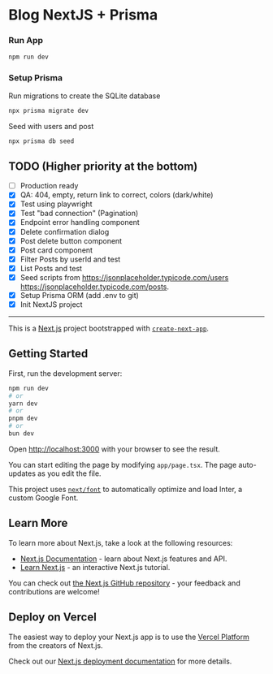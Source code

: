 # Blog NextJS + Prisma

### Run App

```bash
npm run dev
```

### Setup Prisma

Run migrations to create the SQLite database

```bash
npx prisma migrate dev
```

Seed with users and post

```bash
npx prisma db seed
```

## TODO (Higher priority at the bottom)

- [ ] Production ready
- [x] QA: 404, empty, return link to correct, colors (dark/white)
- [x] Test using playwright
- [x] Test "bad connection" (Pagination)
- [x] Endpoint error handling component
- [x] Delete confirmation dialog
- [x] Post delete button component
- [x] Post card component
- [x] Filter Posts by userId and test
- [x] List Posts and test
- [x] Seed scripts from https://jsonplaceholder.typicode.com/users https://jsonplaceholder.typicode.com/posts.
- [x] Setup Prisma ORM (add .env to git)
- [x] Init NextJS project

---

This is a [Next.js](https://nextjs.org/) project bootstrapped with [`create-next-app`](https://github.com/vercel/next.js/tree/canary/packages/create-next-app).

## Getting Started

First, run the development server:

```bash
npm run dev
# or
yarn dev
# or
pnpm dev
# or
bun dev
```

Open [http://localhost:3000](http://localhost:3000) with your browser to see the result.

You can start editing the page by modifying `app/page.tsx`. The page auto-updates as you edit the file.

This project uses [`next/font`](https://nextjs.org/docs/basic-features/font-optimization) to automatically optimize and load Inter, a custom Google Font.

## Learn More

To learn more about Next.js, take a look at the following resources:

- [Next.js Documentation](https://nextjs.org/docs) - learn about Next.js features and API.
- [Learn Next.js](https://nextjs.org/learn) - an interactive Next.js tutorial.

You can check out [the Next.js GitHub repository](https://github.com/vercel/next.js/) - your feedback and contributions are welcome!

## Deploy on Vercel

The easiest way to deploy your Next.js app is to use the [Vercel Platform](https://vercel.com/new?utm_medium=default-template&filter=next.js&utm_source=create-next-app&utm_campaign=create-next-app-readme) from the creators of Next.js.

Check out our [Next.js deployment documentation](https://nextjs.org/docs/deployment) for more details.
